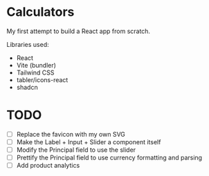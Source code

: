 # Calculators

My first attempt to build a React app from scratch.

Libraries used:

- React
- Vite (bundler)
- Tailwind CSS
- tabler/icons-react
- shadcn

# TODO

- [ ] Replace the favicon with my own SVG
- [ ] Make the Label + Input + Slider a component itself
- [ ] Modify the Principal field to use the slider
- [ ] Prettify the Principal field to use currency formatting and parsing
- [ ] Add product analytics
